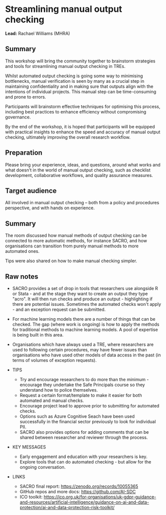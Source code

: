 # Streamlining manual output checking

**Lead:** Rachael Williams (MHRA)

## Summary

This workshop will bring the community together to brainstorm strategies and tools for streamlining manual output checking in TREs.

Whilst automated output checking is going some way to minimising bottlenecks, manual verification is seen by many as a crucial step in maintaining confidentiality and in making sure that outputs align with the intentions of individual projects.
This manual step can be time-consuming and prone to errors.

Participants will brainstorm effective techniques for optimising this process, including best practices to enhance efficiency without compromising governance.

By the end of the workshop, it is hoped that participants will be equipped with practical insights to enhance the speed and accuracy of manual output checking, ultimately improving the overall research workflow.

## Preparation

Please bring your experience, ideas, and questions, around what works and what doesn’t in the world of manual output checking, such as checklist development, collaborative workflows, and quality assurance measures.

## Target audience

All involved in manual output checking – both from a policy and procedures perspective, and with hands on experience.

## Summary

The room discussed how manual methods of output checking can be connected to more automatic methods, for instance SACRO, and how organisations can transition from purely manual methods to more automated ones.

Tips were also shared on how to make manual checking simpler.

## Raw notes

- SACRO provides a set of drop in tools that researchers use alongside R or Stata - and at the stage they want to create an output they type "acro". It will then run checks and produce an output - highlighting if there are potential issues. Sometimes the automated checks won't apply - and an exception request can be submitted.
- For machine learning models there are a number of things that can be checked. The gap (where work is ongoing) is how to apply the methods for traditional methods to machine learning models. A pool of expertise is being built in this area.
- Organisations which have always used a TRE, where researchers are used to following certain procedures, may have fewer issues than organisations who have used other models of data access in the past (in terms of volumes of exception requests).

- TIPS

  - Try and encourage researchers to do more than the minimum - encourage they undertake the Safe Principals course so they understand how to police themselves.
  - Request a certain format/template to make it easier for both automated and manual checks.
  - Encourage project lead to approve prior to submitting for automated checks.
  - Options such as Azure Cognitive Seach have been used successfully in the financial sector previously to look for individual PII.
  - SACRO also provides options for adding comments that can be shared between researcher and reviewer through the process.

- KEY MESSAGES

  - Early engagement and education with your researchers is key.
  - Explore tools that can do automated checking - but allow for the ongoing conversation.

- LINKS
  - SACRO final report: https://zenodo.org/records/10055365
  - GitHub repos and more docs: https://github.com/AI-SDC
  - ICO toolkit: https://ico.org.uk/for-organisations/uk-gdpr-guidance-and-resources/artificial-intelligence/guidance-on-ai-and-data-protection/ai-and-data-protection-risk-toolkit/
